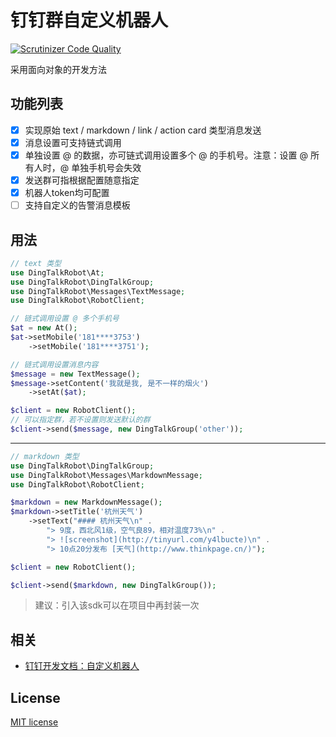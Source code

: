 # 钉钉群自定义机器人
[![Scrutinizer Code Quality](https://scrutinizer-ci.com/g/baiyutang/dingtalk/badges/quality-score.png?b=master&s=11172c454383990e38a320295a72cbd98f426cc6)](https://scrutinizer-ci.com/g/baiyutang/dingtalk/?branch=master)

采用面向对象的开发方法

## 功能列表

- [x] 实现原始 text / markdown / link / action card 类型消息发送
- [x] 消息设置可支持链式调用
- [x] 单独设置 @ 的数据，亦可链式调用设置多个 @ 的手机号。注意：设置 @ 所有人时，@ 单独手机号会失效
- [x] 发送群可指根据配置随意指定
- [x] 机器人token均可配置
- [ ] 支持自定义的告警消息模板

## 用法

```php
// text 类型
use DingTalkRobot\At;
use DingTalkRobot\DingTalkGroup;
use DingTalkRobot\Messages\TextMessage;
use DingTalkRobot\RobotClient;

// 链式调用设置 @ 多个手机号
$at = new At();
$at->setMobile('181****3753')
    ->setMobile('181****3751');

// 链式调用设置消息内容
$message = new TextMessage();
$message->setContent('我就是我, 是不一样的烟火')
    ->setAt($at);

$client = new RobotClient();
// 可以指定群，若不设置则发送默认的群
$client->send($message, new DingTalkGroup('other'));
```
---
```php
// markdown 类型
use DingTalkRobot\DingTalkGroup;
use DingTalkRobot\Messages\MarkdownMessage;
use DingTalkRobot\RobotClient;

$markdown = new MarkdownMessage();
$markdown->setTitle('杭州天气')
    ->setText("#### 杭州天气\n" .
        "> 9度，西北风1级，空气良89，相对温度73%\n" .
        "> ![screenshot](http://tinyurl.com/y4lbucte)\n" .
        "> 10点20分发布 [天气](http://www.thinkpage.cn/)");

$client = new RobotClient();

$client->send($markdown, new DingTalkGroup());
```
> 建议：引入该sdk可以在项目中再封装一次

## 相关
* [钉钉开发文档：自定义机器人](https://open-doc.dingtalk.com/microapp/serverapi2/qf2nxq#-9)

## License
[MIT license](LICENSE)
